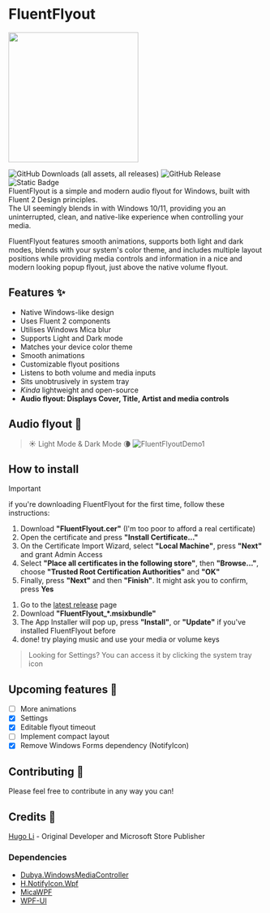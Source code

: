 # FluentFlyout  
<img src="https://github.com/user-attachments/assets/13615f64-c374-4ca3-a274-8842bedf183e" width="256">

![GitHub Downloads (all assets, all releases)](https://img.shields.io/github/downloads/unchihugo/FluentFlyout/total) ![GitHub Release](https://img.shields.io/github/v/release/unchihugo/FluentFlyout) ![Static Badge](https://img.shields.io/badge/Download%20on-GitHub%20or%20Microsoft%20Store-8A2BE2?logo=Github)  
FluentFlyout is a simple and modern audio flyout for Windows, built with Fluent 2 Design principles.  
The UI seemingly blends in with Windows 10/11, providing you an uninterrupted, clean, and native-like experience when controlling your media.  

FluentFlyout features smooth animations, supports both light and dark modes, blends with your system's color theme, and includes multiple layout positions while providing media controls and information in a nice and modern looking popup flyout, just above the native volume flyout.

## Features ✨
- Native Windows-like design
- Uses Fluent 2 components
- Utilises Windows Mica blur
- Supports Light and Dark mode
- Matches your device color theme
- Smooth animations
- Customizable flyout positions
- Listens to both volume and media inputs
- Sits unobtrusively in system tray
- _Kinda_ lightweight and open-source
- **Audio flyout: Displays Cover, Title, Artist and media controls**  

## Audio flyout 🎵
> ☀️ Light Mode & Dark Mode 🌘
![FluentFlyoutDemo1](https://github.com/user-attachments/assets/aeeb7b9c-0a90-41d7-aa99-5796796ad29e)

## How to install
> [!Important]
> if you're downloading FluentFlyout for the first time, follow these instructions:
> 1. Download **"FluentFlyout.cer"** (I'm too poor to afford a real certificate)
> 2. Open the certificate and press **"Install Certificate..."**
> 3. On the Certificate Import Wizard, select **"Local Machine"**, press **"Next"** and grant Admin Access
> 4. Select **"Place all certificates in the following store"**, then **"Browse..."**, choose **"Trusted Root Certification Authorities"** and **"OK"**
> 5. Finally, press **"Next"** and then **"Finish"**. It might ask you to confirm, press **Yes**
1. Go to the [latest release](https://github.com/unchihugo/FluentFlyout/releases/latest) page
2. Download **"FluentFlyout_*.msixbundle"**
3. The App Installer will pop up, press **"Install"**, or **"Update"** if you've installed FluentFlyout before
4. done! try playing music and use your media or volume keys
> Looking for Settings? You can access it by clicking the system tray icon

## Upcoming features 📝
- [ ] More animations
- [x] Settings
- [x] Editable flyout timeout
- [ ] Implement compact layout
- [x] Remove Windows Forms dependency (NotifyIcon)

## Contributing 💖
Please feel free to contribute in any way you can!

## Credits 🙌
[Hugo Li](https://unchihugo.github.io) - Original Developer and Microsoft Store Publisher
### Dependencies
- [Dubya.WindowsMediaController](https://github.com/DubyaDude/WindowsMediaController)
- [H.NotifyIcon.Wpf](https://github.com/HavenDV/H.NotifyIcon)
- [MicaWPF](https://github.com/Simnico99/MicaWPF)
- [WPF-UI](https://github.com/lepoco/wpfui)
